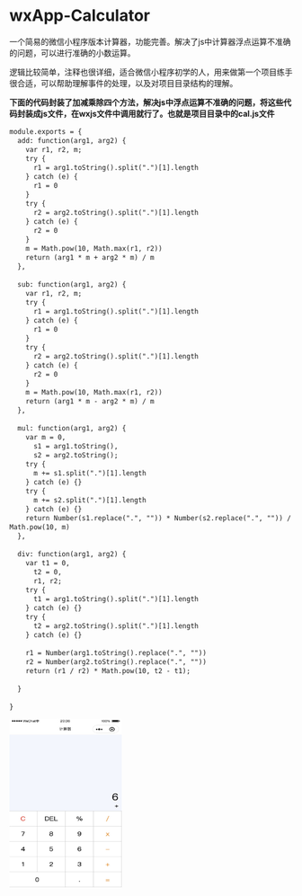 # wxApp-Calculator
一个简易的微信小程序版本计算器，功能完善。解决了js中计算器浮点运算不准确的问题，可以进行准确的小数运算。

逻辑比较简单，注释也很详细，适合微信小程序初学的人，用来做第一个项目练手很合适，可以帮助理解事件的处理，以及对项目目录结构的理解。

**下面的代码封装了加减乘除四个方法，解决js中浮点运算不准确的问题，将这些代码封装成js文件，在wxjs文件中调用就行了。也就是项目目录中的cal.js文件**

```
module.exports = {
  add: function(arg1, arg2) {
    var r1, r2, m;
    try {
      r1 = arg1.toString().split(".")[1].length
    } catch (e) {
      r1 = 0
    }
    try {
      r2 = arg2.toString().split(".")[1].length
    } catch (e) {
      r2 = 0
    }
    m = Math.pow(10, Math.max(r1, r2))
    return (arg1 * m + arg2 * m) / m
  },

  sub: function(arg1, arg2) {
    var r1, r2, m;
    try {
      r1 = arg1.toString().split(".")[1].length
    } catch (e) {
      r1 = 0
    }
    try {
      r2 = arg2.toString().split(".")[1].length
    } catch (e) {
      r2 = 0
    }
    m = Math.pow(10, Math.max(r1, r2))
    return (arg1 * m - arg2 * m) / m
  },

  mul: function(arg1, arg2) {
    var m = 0,
      s1 = arg1.toString(),
      s2 = arg2.toString();
    try {
      m += s1.split(".")[1].length
    } catch (e) {}
    try {
      m += s2.split(".")[1].length
    } catch (e) {}
    return Number(s1.replace(".", "")) * Number(s2.replace(".", "")) / Math.pow(10, m)
  },

  div: function(arg1, arg2) {
    var t1 = 0,
      t2 = 0,
      r1, r2;
    try {
      t1 = arg1.toString().split(".")[1].length
    } catch (e) {}
    try {
      t2 = arg2.toString().split(".")[1].length
    } catch (e) {}

    r1 = Number(arg1.toString().replace(".", ""))
    r2 = Number(arg2.toString().replace(".", ""))
    return (r1 / r2) * Math.pow(10, t2 - t1);

  }

}
```
 <img src="https://github.com/Wranglery/wxApp-Calculator/blob/Calculator/photo1.jpg" width = "200" height = "300" alt="计算器界面图1" align=center />



